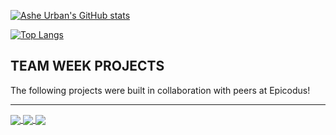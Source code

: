 <!-- <picture>
 <source media="(prefers-color-scheme: dark)" srcset="YOUR-DARKMODE-IMAGE">
 <source media="(prefers-color-scheme: light)" srcset="YOUR-LIGHTMODE-IMAGE">
 <img alt="YOUR-ALT-TEXT" src="YOUR-DEFAULT-IMAGE">
</picture> -->

[![Ashe Urban's GitHub stats](https://github-readme-stats.vercel.app/api?username=asheurban&show_icons=true&theme=swift)](https://github.com/asheurban/github-readme-stats)

[![Top Langs](https://github-readme-stats.vercel.app/api/top-langs/?username=asheurban&layout=compact&theme=swift&hide_progress=true)](https://github.com/asheurban/github-readme-stats)

## TEAM WEEK PROJECTS
The following projects were built in collaboration with peers at Epicodus!
<hr />

<a href="https://github.com/asheurban/watch-out-for-frank">
  <img align="center" src="https://github-readme-stats.vercel.app/api/pin/?username=asheurban&repo=watch-out-for-frank&theme=swift" />
</a>
<a href="https://github.com/asheurban/spacejelly">
  <img align="center" src="https://github-readme-stats.vercel.app/api/pin/?username=asheurban&repo=spacejelly&theme=swift" />
</a>
<a href="https://github.com/asheurban/the-event-handlers">
  <img align="center" src="https://github-readme-stats.vercel.app/api/pin/?username=asheurban&repo=the-event-handlers&theme=swift" />
</a>